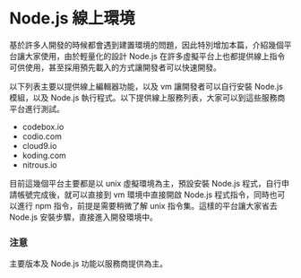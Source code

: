 # Node.js 線上環境

基於許多人開發的時候都會遇到建置環境的問題，因此特別增加本篇，介紹幾個平台讓大家使用，由於輕量化的設計 Node.js 在許多虛擬平台上也都提供線上指令可供使用，甚至採用預先載入的方式讓開發者可以快速開發。

以下列表主要以提供線上編輯器功能，以及 vm 讓開發者可以自行安裝 Node.js 模組，以及 Node.js 執行程式。以下提供線上服務列表，大家可以到這些服務商平台進行測試。

* codebox.io
* codio.com
* cloud9.io
* koding.com
* nitrous.io

目前這幾個平台主要都是以 unix 虛擬環境為主，預設安裝 Node.js 程式，自行申請帳號完成後，就可以直接到 vm 環境中直接開啟 Node.js 程式指令，同時也可以進行 npm 指令，前提是需要稍微了解 unix 指令集。這樣的平台讓大家省去 Node.js 安裝步驟，直接進入開發環境中。


### 注意
主要版本及 Node.js 功能以服務商提供為主。
